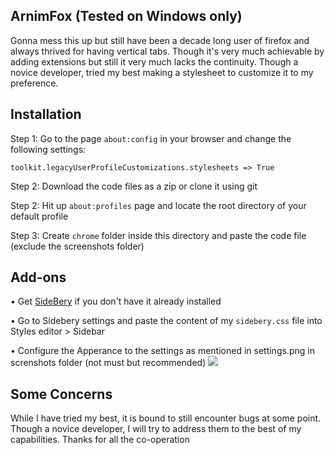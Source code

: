 ## ArnimFox (Tested on Windows only)

Gonna mess this up but still have been a decade long user of firefox and always thrived for having vertical tabs. Though it's very much achievable by adding extensions but still it very much lacks the continuity. Though a novice developer, tried my best making a stylesheet to customize it to my preference. 


## Installation

Step 1: Go to the page `about:config` in your browser and change the following settings:

    toolkit.legacyUserProfileCustomizations.stylesheets => True
    
Step 2: Download the code files as a zip or clone it using git

Step 2: Hit up `about:profiles` page and locate the root directory of your default profile

Step 3: Create `chrome` folder inside this directory and paste the code file (exclude the screenshots folder)

## Add-ons 
 • Get [SideBery](https://addons.mozilla.org/en-US/firefox/addon/sidebery/) if you don't have it already installed 
 
 • Go to Sidebery settings and paste the content of my `sidebery.css` file into Styles editor > Sidebar

 • Configure the Apperance to the settings as mentioned in settings.png in screnshots folder (not must but recommended)
 ![]([screenshots/settings.png](https://github.com/SecondMikasa/ArnimFox/blob/main/Screenshots/settings.png))
 
## Some Concerns
While I have tried my best, it is bound to still encounter bugs at some point. Though a novice developer, I will try to address them to the best of my capabilities. Thanks for all the co-operation
